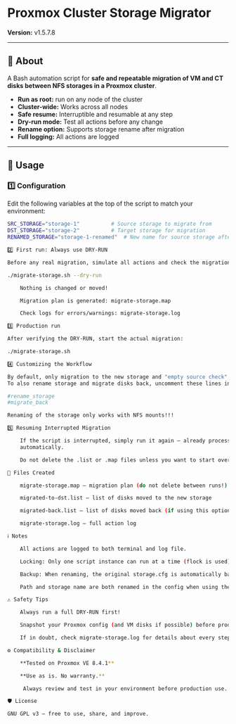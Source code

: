 # Proxmox Cluster Storage Migrator

**Version:** v1.5.7.8

---

## 📝 About

A Bash automation script for **safe and repeatable migration of VM and CT disks between NFS storages in a Proxmox cluster**.

- **Run as root:** run on any node of the cluster
- **Cluster-wide:** Works across all nodes
- **Safe resume:** Interruptible and resumable at any step
- **Dry-run mode:** Test all actions before any change
- **Rename option:** Supports storage rename after migration
- **Full logging:** All actions are logged

---

## 🚀 Usage

### 1️⃣ Configuration

Edit the following variables at the top of the script to match your environment:

```bash
SRC_STORAGE="storage-1"          # Source storage to migrate from
DST_STORAGE="storage-2"          # Target storage for migration
RENAMED_STORAGE="storage-1-renamed"  # New name for source storage after migration (optional)

2️⃣ First run: Always use DRY-RUN

Before any real migration, simulate all actions and check the migration plan:

./migrate-storage.sh --dry-run

    Nothing is changed or moved!

    Migration plan is generated: migrate-storage.map

    Check logs for errors/warnings: migrate-storage.log

3️⃣ Production run

After verifying the DRY-RUN, start the actual migration:

./migrate-storage.sh

4️⃣ Customizing the Workflow

By default, only migration to the new storage and "empty source check" are enabled.
To also rename storage and migrate disks back, uncomment these lines in the main() function:

#rename_storage
#migrate_back

Renaming of the storage only works with NFS mounts!!!

5️⃣ Resuming Interrupted Migration

    If the script is interrupted, simply run it again — already processed disks are skipped
    automatically.

    Do not delete the .list or .map files unless you want to start over.

📄 Files Created

    migrate-storage.map — migration plan (do not delete between runs!)

    migrated-to-dst.list — list of disks moved to the new storage

    migrated-back.list — list of disks moved back (if using this option)

    migrate-storage.log — full action log

ℹ️ Notes

    All actions are logged to both terminal and log file.

    Locking: Only one script instance can run at a time (flock is used).

    Backup: When renaming, the original storage.cfg is automatically backed up.

    Path and storage name are both renamed in the config when using the rename step.

⚠️ Safety Tips

    Always run a full DRY-RUN first!

    Snapshot your Proxmox config (and VM disks if possible) before production migration.

    If in doubt, check migrate-storage.log for details about every step.

⚙️ Compatibility & Disclaimer

    **Tested on Proxmox VE 8.4.1**

    **Use as is. No warranty.**

     Always review and test in your environment before production use.

🛡 License

GNU GPL v3 — free to use, share, and improve.
